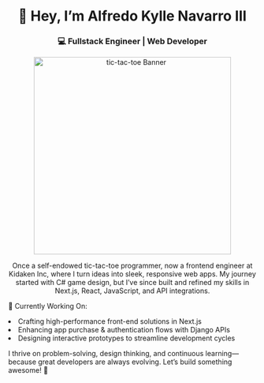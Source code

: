 <h1 align="center">👋 Hey, I’m Alfredo Kylle Navarro III</h1>

<h3 align="center">💻 Fullstack Engineer | Web Developer</h3>

<p align="center">
  <img src="https://media0.giphy.com/media/gR92EF4p9XyEHyD2n5/giphy.gif?cid=6c09b952cfcyh79qzkahofl1qdq3213mwdc37iwa2pk2wir5&ep=v1_gifs_search&rid=giphy.gif&ct=g" alt="tic-tac-toe Banner" width="400"/>
</p>

<p align="center">
  Once a self-endowed tic-tac-toe programmer, now a frontend engineer at Kidaken Inc, where I turn ideas into sleek, responsive web apps.
  My journey started with C# game design, but I’ve since built and refined my skills in Next.js, React, JavaScript, and API integrations.
</p>

🚀 Currently Working On:

<li> Crafting high-performance front-end solutions in Next.js </li>
<li> Enhancing app purchase & authentication flows with Django APIs </li>
<li> Designing interactive prototypes to streamline development cycles </li>

I thrive on problem-solving, design thinking, and continuous learning—because great developers are always evolving. Let’s build something awesome! 🚀
